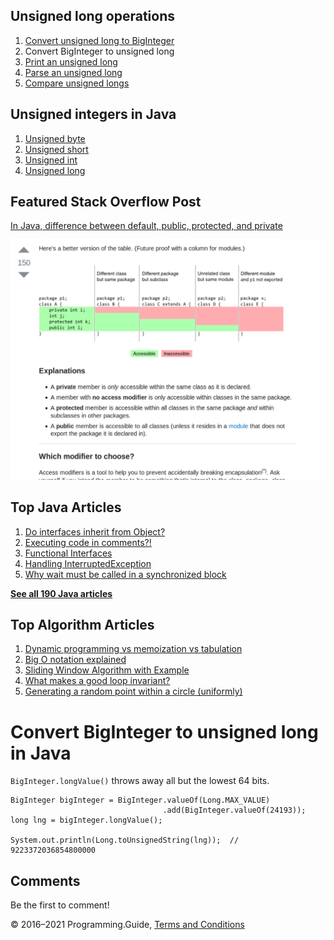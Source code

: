 <span class="underline"></span>

<span class="underline"></span>

## Unsigned long operations

1.  [Convert unsigned long to BigInteger](convert-unsigned-long-to-biginteger.html)
2.  Convert BigInteger to unsigned long
3.  [Print an unsigned long](print-unsigned-long.html)
4.  [Parse an unsigned long](parse-unsigned-long.html)
5.  [Compare unsigned longs](compare-unsigned-longs.html)

## Unsigned integers in Java

1.  [Unsigned byte](unsigned-byte.html)
2.  [Unsigned short](unsigned-short.html)
3.  [Unsigned int](unsigned-int.html)
4.  [Unsigned long](unsigned-long.html)

## Featured Stack Overflow Post

[In Java, difference between default, public, protected, and private](https://stackoverflow.com/a/33627846/276052)

[<img src="../images/so-featured-33627846.png" alt="StackOverflow screenshot thumbnail" class="screenshot" />](https://stackoverflow.com/a/33627846/276052)

<span class="underline"></span>

## Top Java Articles

1.  [Do interfaces inherit from Object?](do-interfaces-inherit-from-object.html)
2.  [Executing code in comments?!](executing-code-in-comments.html)
3.  [Functional Interfaces](functional-interfaces.html)
4.  [Handling InterruptedException](handling-interrupted-exceptions.html)
5.  [Why wait must be called in a synchronized block](why-wait-must-be-in-synchronized.html)

[**See all 190 Java articles**](index.html)

## Top Algorithm Articles

1.  [Dynamic programming vs memoization vs tabulation](../dynamic-programming-vs-memoization-vs-tabulation.html)
2.  [Big O notation explained](../big-o-notation-explained.html)
3.  [Sliding Window Algorithm with Example](../sliding-window-example.html)
4.  [What makes a good loop invariant?](../what-makes-a-good-loop-invariant.html)
5.  [Generating a random point within a circle (uniformly)](../random-point-within-circle.html)

# Convert BigInteger to unsigned long in Java

`BigInteger.longValue()` throws away all but the lowest 64 bits.

    BigInteger bigInteger = BigInteger.valueOf(Long.MAX_VALUE)
                                      .add(BigInteger.valueOf(24193));
    long lng = bigInteger.longValue();

    System.out.println(Long.toUnsignedString(lng));  // 9223372036854800000

## Comments

Be the first to comment!

© 2016–2021 Programming.Guide, [Terms and Conditions](../terms-and-conditions.html)
